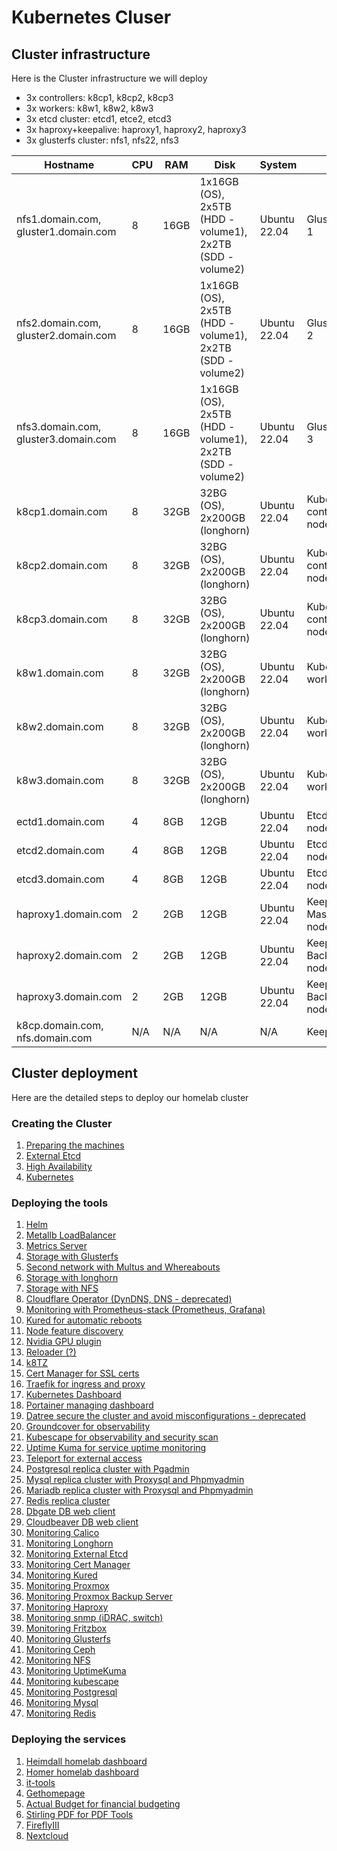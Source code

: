 # Kubernetes Cluser

## Cluster infrastructure

Here is the Cluster infrastructure we will deploy

- 3x controllers: k8cp1, k8cp2, k8cp3
- 3x workers: k8w1, k8w2, k8w3
- 3x etcd cluster: etcd1, etce2, etcd3
- 3x haproxy+keepalive: haproxy1, haproxy2, haproxy3
- 3x glusterfs cluster: nfs1, nfs22, nfs3

| Hostname               | CPU | RAM  | Disk                     | System             | Role                              | IP         |
| ---------------------- | --- | ---- | ------------------------ | ------------------ | --------------------------------- | ---------- |
| nfs1.domain.com, gluster1.domain.com | 8   | 16GB | 1x16GB (OS), 2x5TB (HDD - volume1), 2x2TB  (SDD - volume2) | Ubuntu 22.04       | GlusterFS node 1                  | 10.0.50.21, 10.0.70.21 (gluster storage) |
| nfs2.domain.com, gluster2.domain.com | 8   | 16GB | 1x16GB (OS), 2x5TB (HDD - volume1), 2x2TB  (SDD - volume2) | Ubuntu 22.04       | GlusterFS node 2                  | 10.0.50.22, 10.0.70.22 (gluster storage) |
| nfs3.domain.com, gluster3.domain.com | 8   | 16GB | 1x16GB (OS), 2x5TB (HDD - volume1), 2x2TB  (SDD - volume2) | Ubuntu 22.04       | GlusterFS node 3                  | 10.0.50.23, 10.0.70.23 (gluster storage) |
| k8cp1.domain.com       | 8   | 32GB | 32BG (OS), 2x200GB (longhorn)           | Ubuntu 22.04       | Kubernetes control manager node 1 | 10.0.50.51, 10.0.90.51 (longhorn storage) |
| k8cp2.domain.com       | 8   | 32GB | 32BG (OS), 2x200GB (longhorn)           | Ubuntu 22.04       | Kubernetes control manager node 2 | 10.0.50.52, 10.0.90.52 (longhorn storage) |
| k8cp3.domain.com       | 8   | 32GB | 32BG (OS), 2x200GB (longhorn)           | Ubuntu 22.04       | Kubernetes control manager node 3 | 10.0.50.53, 10.0.90.53 (longhorn storage) |
| k8w1.domain.com        | 8   | 32GB | 32BG (OS), 2x200GB (longhorn)           | Ubuntu 22.04       | Kubernetes worker node 1          | 10.0.50.54, 10.0.90.54 (longhorn storage) |
| k8w2.domain.com        | 8   | 32GB | 32BG (OS), 2x200GB (longhorn)           | Ubuntu 22.04       | Kubernetes worker node 2          | 10.0.50.55, 10.0.90.55 (longhorn storage) |
| k8w3.domain.com        | 8   | 32GB | 32BG (OS), 2x200GB (longhorn)           | Ubuntu 22.04       | Kubernetes worker node 3          | 10.0.50.56, 10.0.90.56 (longhorn storage) |
| ectd1.domain.com       | 4   | 8GB  | 12GB                     | Ubuntu 22.04       | Etcd cluster node 1               | 10.0.50.41 |
| etcd2.domain.com       | 4   | 8GB  | 12GB                     | Ubuntu 22.04       | Etcd cluster node 2               | 10.0.50.42 |
| etcd3.domain.com       | 4   | 8GB  | 12GB                     | Ubuntu 22.04       | Etcd cluster node 3               | 10.0.50.43 |
| haproxy1.domain.com    | 2   | 2GB  | 12GB                     | Ubuntu 22.04       | Keepalive Master/Haproxy node 1   | 10.0.50.61 |
| haproxy2.domain.com    | 2   | 2GB  | 12GB                     | Ubuntu 22.04       | Keepalive Backup/Haproxy node 2   | 10.0.50.62 |
| haproxy3.domain.com    | 2   | 2GB  | 12GB                     | Ubuntu 22.04       | Keepalive Backup/Haproxy node 3   | 10.0.50.63 |
| k8cp.domain.com, nfs.domain.com | N/A | N/A  | N/A                      | N/A                | Keepalive VIP IP                  | 10.0.50.64 |

## Cluster deployment

Here are the detailed steps to deploy our homelab cluster

### Creating the Cluster

1. [Preparing the machines](https://github.com/urbaman/HomeLab/tree/main/Kubernetes/Cluster/01-Prepare-Machines)
2. [External Etcd](https://github.com/urbaman/HomeLab/tree/main/Kubernetes/Cluster/02-External-Etcd)
3. [High Availability](https://github.com/urbaman/HomeLab/tree/main/Kubernetes/Cluster/03-High-Availability)
4. [Kubernetes](https://github.com/urbaman/HomeLab/tree/main/Kubernetes/Cluster/04-Kubernetes)

### Deploying the tools

1. [Helm](https://github.com/urbaman/HomeLab/tree/main/Kubernetes/Helm)
2. [Metallb LoadBalancer](https://github.com/urbaman/HomeLab/tree/main/Kubernetes/Metallb)
3. [Metrics Server](https://github.com/urbaman/HomeLab/tree/main/Kubernetes/Metrics-Server)
4. [Storage with Glusterfs](https://github.com/urbaman/HomeLab/tree/main/Kubernetes/Glusterfs)
5. [Second network with Multus and Whereabouts](https://github.com/urbaman/HomeLab/tree/main/Kubernetes/Multus)
6. [Storage with longhorn](https://github.com/urbaman/HomeLab/tree/main/Kubernetes/Storage/Longhorn)
7. [Storage with NFS](https://github.com/urbaman/HomeLab/tree/main/Kubernetes/Storage/NFS)
8. [Cloudflare Operator (DynDNS, DNS - deprecated)](https://github.com/urbaman/HomeLab/tree/main/Kubernetes/Cloudflare-Operator)
9. [Monitoring with Prometheus-stack (Prometheus, Grafana)](https://github.com/urbaman/HomeLab/tree/main/Kubernetes/Prometheus-Stack)
10. [Kured for automatic reboots](https://github.com/urbaman/HomeLab/tree/main/Kubernetes/Kured)
11. [Node feature discovery](https://github.com/urbaman/HomeLab/tree/main/Kubernetes/Node-Feature-Discovery)
12. [Nvidia GPU plugin](https://github.com/urbaman/HomeLab/tree/main/Kubernetes/Nvidia-GPU)
13. [Reloader (?)](https://github.com/urbaman/HomeLab/tree/main/Kubernetes/Reloader)
14. [k8TZ](https://github.com/urbaman/HomeLab/tree/main/Kubernetes/k8tz)
15. [Cert Manager for SSL certs](https://github.com/urbaman/HomeLab/tree/main/Kubernetes/Cert-manager)
16. [Traefik for ingress and proxy](https://github.com/urbaman/HomeLab/tree/main/Kubernetes/Traefik)
17. [Kubernetes Dashboard](https://github.com/urbaman/HomeLab/tree/main/Kubernetes/Dashboard)
18. [Portainer managing dashboard](https://github.com/urbaman/HomeLab/tree/main/Kubernetes/Portainer)
19. [Datree secure the cluster and avoid misconfigurations - deprecated](https://github.com/urbaman/HomeLab/tree/main/Kubernetes/Datree)
20. [Groundcover for observability](https://github.com/urbaman/HomeLab/tree/main/Kubernetes/Groundcover)
21. [Kubescape for observability and security scan](https://github.com/urbaman/HomeLab/tree/main/Kubernetes/Kubescape)
22. [Uptime Kuma for service uptime monitoring](https://github.com/urbaman/HomeLab/tree/main/Kubernetes/Uptimekuma)
23. [Teleport for external access](https://github.com/urbaman/HomeLab/tree/main/Kubernetes/Teleport)
24. [Postgresql replica cluster with Pgadmin](https://github.com/urbaman/HomeLab/tree/main/Kubernetes/Database/Postgresql)
25. [Mysql replica cluster with Proxysql and Phpmyadmin](https://github.com/urbaman/HomeLab/tree/main/Kubernetes/Database/Mysql)
26. [Mariadb replica cluster with Proxysql and Phpmyadmin](https://github.com/urbaman/HomeLab/tree/main/Kubernetes/Database/Mariadb)
27. [Redis replica cluster](https://github.com/urbaman/HomeLab/tree/main/Kubernetes/Database/Redis)
28. [Dbgate DB web client](https://github.com/urbaman/HomeLab/tree/main/Kubernetes/Database/Dbgate)
29. [Cloudbeaver DB web client](https://github.com/urbaman/HomeLab/tree/main/Kubernetes/Database/Cloudbeaver)
30. [Monitoring Calico](https://github.com/urbaman/HomeLab/tree/main/Kubernetes/Prometheus-Stack/Calico)
31. [Monitoring Longhorn](https://github.com/urbaman/HomeLab/tree/main/Kubernetes/Prometheus-Stack/Storage/Longhorn)
32. [Monitoring External Etcd](https://github.com/urbaman/HomeLab/tree/main/Kubernetes/Prometheus-Stack/ExternalEtcd)
33. [Monitoring Cert Manager](https://github.com/urbaman/HomeLab/tree/main/Kubernetes/Prometheus-Stack/Cert-manager)
34. [Monitoring Kured](https://github.com/urbaman/HomeLab/tree/main/Kubernetes/Prometheus-Stack/Kured)
35. [Monitoring Proxmox](https://github.com/urbaman/HomeLab/tree/main/Kubernetes/Prometheus-Stack/Proxmox-Monitoring)
36. [Monitoring Proxmox Backup Server](https://github.com/urbaman/HomeLab/tree/main/Kubernetes/Prometheus-Stack/Proxmox-Backup-Monitoring)
37. [Monitoring Haproxy](https://github.com/urbaman/HomeLab/tree/main/Kubernetes/Prometheus-Stack/Haproxy-Monitoring)
38. [Monitoring snmp (iDRAC, switch)](https://github.com/urbaman/HomeLab/tree/main/Kubernetes/Prometheus-Stack/Prometheus-snmp)
39. [Monitoring Fritzbox](https://github.com/urbaman/HomeLab/tree/main/Kubernetes/Prometheus-Stack/Fritzbox-exporter)
40. [Monitoring Glusterfs](https://github.com/urbaman/HomeLab/tree/main/Kubernetes/Prometheus-Stack/Storage/Glusterfs)
41. [Monitoring Ceph](https://github.com/urbaman/HomeLab/tree/main/Kubernetes/Prometheus-Stack/Storage/Ceph)
42. [Monitoring NFS](https://github.com/urbaman/HomeLab/tree/main/Kubernetes/Prometheus-Stack/Storage/NFS-server)
43. [Monitoring UptimeKuma](https://github.com/urbaman/HomeLab/tree/main/Kubernetes/Prometheus-Stack/Uptime-kuma)
44. [Monitoring kubescape](https://github.com/urbaman/HomeLab/tree/main/Kubernetes/Prometheus-Stack/Kubescape)
45. [Monitoring Postgresql](https://github.com/urbaman/HomeLab/tree/main/Kubernetes/Prometheus-Stack/Database/Postgresql)
46. [Monitoring Mysql](https://github.com/urbaman/HomeLab/tree/main/Kubernetes/Prometheus-Stack/Database/Mysql)
47. [Monitoring Redis](https://github.com/urbaman/HomeLab/tree/main/Kubernetes/Prometheus-Stack/Database/Redis)

### Deploying the services

1. [Heimdall homelab dashboard](https://github.com/urbaman/HomeLab/tree/main/Kubernetes/Heimdall-dashboard)
2. [Homer homelab dashboard](https://github.com/urbaman/HomeLab/tree/main/Kubernetes/Homer)
3. [it-tools](https://github.com/urbaman/HomeLab/tree/main/Kubernetes/It-tools)
4. [Gethomepage](https://github.com/urbaman/HomeLab/tree/main/Kubernetes/Gethomepage)
5. [Actual Budget for financial budgeting](https://github.com/urbaman/HomeLab/tree/main/Kubernetes/ActualBudget)
6. [Stirling PDF for PDF Tools](https://github.com/urbaman/HomeLab/tree/main/Kubernetes/Stirling-PDF)
7. [FireflyIII](https://github.com/urbaman/HomeLab/tree/main/Kubernetes/FireflyIII)
8. [Nextcloud](https://github.com/urbaman/HomeLab/tree/main/Kubernetes/Nextcloud)

